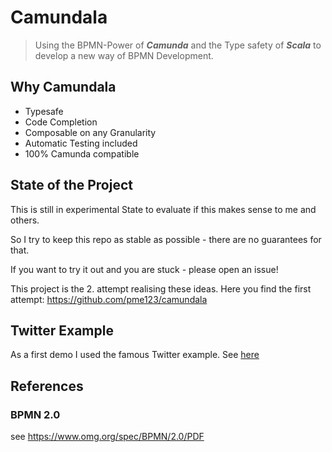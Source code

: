 # Camundala
> Using the BPMN-Power of _**Camunda**_
and the Type safety of _**Scala**_ to develop a new way of BPMN Development.
## Why Camundala
* Typesafe
* Code Completion
* Composable on any Granularity
* Automatic Testing included
* 100% Camunda compatible

## State of the Project
This is still in experimental State to evaluate if this makes sense to me and others.

So I try to keep this repo as stable as possible - there are no guarantees for that.

If you want to try it out and you are stuck - please open an issue!

This project is the 2. attempt realising these ideas. Here you find the first attempt: https://github.com/pme123/camundala

## Twitter Example
As a first demo I used the famous Twitter example.
See [here](examples/twitter/README.md)

## References

### BPMN 2.0
see https://www.omg.org/spec/BPMN/2.0/PDF
